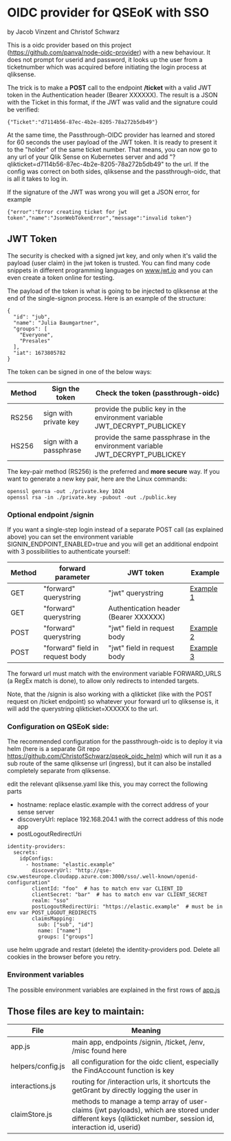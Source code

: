 # OIDC provider for QSEoK with SSO
by Jacob Vinzent and Christof Schwarz

This is a oidc provider based on this project (https://github.com/panva/node-oidc-provider) with a new behaviour. It does not prompt for userid and password, it looks up the user from a ticketnumber which was acquired before initiating the login process at qliksense.

The trick is to make a **POST** call to the endpoint **/ticket** with a valid JWT token in the Authentication header (Bearer XXXXXX). The result is a JSON with the Ticket in this format, if the JWT was valid and the signature could be verified:
```
{"Ticket":"d7114b56-87ec-4b2e-8205-78a272b5db49"}
```
At the same time, the Passthrough-OIDC provider has learned and stored for 60 seconds the user payload of the JWT token. It is ready to present it to the "holder" of the same ticket number. That means, you can now go to any url of your Qlik Sense on Kubernetes server and add "?qlikticket=d7114b56-87ec-4b2e-8205-78a272b5db49" to the url. If the config was correct on both sides, qliksense and the passthrough-oidc, that is all it takes to log in.

If the signature of the JWT was wrong you will get a JSON error, for example
```
{"error":"Error creating ticket for jwt token","name":"JsonWebTokenError","message":"invalid token"}
```

## JWT Token

The security is checked with a signed jwt key, and only when it's valid the payload (user claim) in the jwt token is trusted. You can find many code snippets in different programming languages on www.jwt.io and you can even create a token online for testing. 

The payload of the token is what is going to be injected to qliksense at the end of the single-signon process. Here is an example of the structure:
```
{
  "id": "jub",
  "name": "Julia Baumgartner",
  "groups": [
    "Everyone",
    "Presales"
  ],
  "iat": 1673805782
}
```
The token can be signed in one of the below ways:

| Method | Sign the token | Check the token (passthrough-oidc) |
| ------ | -------------- | ---------------------------------- |
| RS256  | sign with private key | provide the public key in the environment variable JWT_DECRYPT_PUBLICKEY |
| HS256  | sign with a passphrase | provide the same passphrase in the environment variable JWT_DECRYPT_PUBLICKEY |

The key-pair method (RS256) is the preferred and **more secure** way. If you want to generate a new key pair, here are the Linux commands:
```
openssl genrsa -out ./private.key 1024
openssl rsa -in ./private.key -pubout -out ./public.key
``` 

### Optional endpoint /signin

If you want a single-step login instead of a separate POST call (as explained above) you can set the environment variable SIGNIN_ENDPOINT_ENABLED=true and you will get an additional endpoint with 3 possibilities to authenticate yourself:

| Method | forward parameter | JWT token | Example |
| ------ | -------- | ----- | ----- |
| GET    | "forward" querystring | "jwt" querystring | <a href="html-examples.md">Example 1</a> |
| GET    | "forward" querystring | Authentication header (Bearer XXXXXX)|  |
| POST   | "forward" querystring | "jwt" field in request body | <a href="html-examples.md">Example 2</a> |
| POST   | "forward" field in request body | "jwt" field in request body | <a href="html-examples.md">Example 3</a> |

The forward url must match with the environment variable FORWARD_URLS (a RegEx match is done), to allow only redirects to intended targets. 

Note, that the /signin is also working with a qlikticket (like with the POST request on /ticket endpoint) so whatever your forward url to qliksense is, it will add the querystring qlikticket=XXXXXX to the url. 

### Configuration on QSEoK side:

The recommended configuration for the passthrough-oidc is to deploy it via helm (here is a separate Git repo https://github.com/ChristofSchwarz/qseok_oidc_helm) which will run it as a sub route of the same qliksense url (ingress), but it can also be installed completely separate from qliksense. 

edit the relevant qliksense.yaml like this, you may correct the following parts
 * hostname: replace elastic.example with the correct address of your sense server
 * discoveryUrl: replace 192.168.204.1 with the correct address of this node app
 * postLogoutRedirectUri
```
identity-providers:
  secrets:
    idpConfigs:
      - hostname: "elastic.example" 
        discoveryUrl: "http://qse-csw.westeurope.cloudapp.azure.com:3000/sso/.well-known/openid-configuration"
        clientId: "foo"  # has to match env var CLIENT_ID 
        clientSecret: "bar"  # has to match env var CLIENT_SECRET
        realm: "sso"
        postLogoutRedirectUri: "https://elastic.example"  # must be in env var POST_LOGOUT_REDIRECTS
        claimsMapping:
          sub: ["sub", "id"]
          name: ["name"]
          groups: ["groups"]
```
use helm upgrade and restart (delete) the identity-providers pod. Delete all cookies in the browser before you retry.


### Environment variables 

The possible environment variables are explained in the first rows of <a href="app.js">app.js</a>


## Those files are key to maintain:

| File | Meaning |
| ---- | ------- |
| app.js | main app, endpoints /signin, /ticket, /env, /misc found here |
| helpers/config.js | all configuration for the oidc client, especially the FindAccount function is key |
| interactions.js | routing for /interaction urls, it shortcuts the getGrant by directly logging the user in |
| claimStore.js | methods to manage a temp array of user-claims (jwt payloads), which are stored under different keys (qlikticket number, session id, interaction id, userid) |

